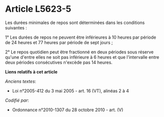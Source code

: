 # Article L5623-5

Les durées minimales de repos sont déterminées dans les conditions suivantes :

1° Les durées de repos ne peuvent être inférieures à 10 heures par période de 24 heures et 77 heures par période de sept
jours ;

2° Le repos quotidien peut être fractionné en deux périodes sous réserve qu'une d'entre elles ne soit pas inférieure à 6
heures et que l'intervalle entre deux périodes consécutives n'excède pas 14 heures.

**Liens relatifs à cet article**

_Anciens textes_:

  - Loi n°2005-412 du 3 mai 2005 - art. 16 (VT), alinéas 2 à 4

_Codifié par_:

  - Ordonnance n°2010-1307 du 28 octobre 2010 - art. (V)
